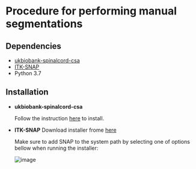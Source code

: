 # Procedure for performing manual segmentations

## Dependencies
  * [ukbiobank-spinalcord-csa](https://github.com/sct-pipeline/ukbiobank-spinalcord-csa#installation)
  * [ITK-SNAP](http://www.itksnap.org/pmwiki/pmwiki.php?n=Downloads.SNAP3)
  * Python 3.7
## Installation

* **ukbiobank-spinalcord-csa**

    Follow the instruction [here](https://github.com/sct-pipeline/ukbiobank-spinalcord-csa#installation) to install.
* **ITK-SNAP**
    Download installer frome [here](http://www.itksnap.org/pmwiki/pmwiki.php?n=Downloads.SNAP3)
    
    Make sure to add SNAP to the system path by selecting one of options bellow when running the installer:
    
    ![image](https://user-images.githubusercontent.com/71230552/108115977-e7a21180-7068-11eb-9bfc-df541ad82bc6.png)
